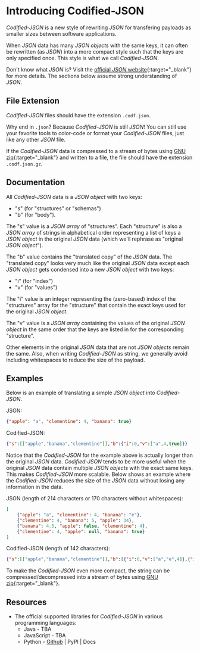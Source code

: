 # Introducing Codified-JSON

*Codified-JSON* is a new style of rewriting *JSON* for transfering payloads as smaller sizes between software applications.

When *JSON* data has many *JSON objects* with the same keys, it can often be rewritten (as *JSON*) into a more compact style such that the keys are only specified once. This style is what we call *Codified-JSON*.

Don't know what *JSON* is? Visit the [official *JSON* website](https://www.json.org/json-en.html){:target="_blank"} for more details. The sections below assume strong understanding of *JSON*.

## File Extension

*Codified-JSON* files should have the extension `.codf.json`.

Why end in `.json`? Because *Codified-JSON* is still *JSON*! You can still use your favorite tools to color-code or format your *Codified-JSON* files, just like any other *JSON* file.

If the *Codified-JSON* data is compressed to a stream of bytes using [GNU zip](https://www.gnu.org/software/gzip/){:target="_blank"} and written to a file, the file should have the extension `.codf.json.gz`.

## Documentation

All *Codified-JSON* data is a *JSON object* with two keys: 

* "s" (for "structures" or "schemas") 
* "b" (for "body").

The "s" value is a *JSON array* of "structures". Each "structure" is also a *JSON array* of strings in alphabetical order representing a list of keys a *JSON object* in the original *JSON* data (which we'll rephrase as "original *JSON object*").

The "b" value contains the "translated copy" of the *JSON* data. The "translated copy" looks very much like the original *JSON* data except each *JSON object* gets condensed into a new *JSON object* with two keys:

* "i" (for "index")
* "v" (for "values")

The "i" value is an integer representing the (zero-based) index of the "structures" array for the "structure" that contain the exact keys used for the original *JSON object*.

The "v" value is a *JSON array* containing the values of the original *JSON object* in the same order that the keys are listed in for the corresponding "structure".

Other elements in the original *JSON* data that are not *JSON objects* remain the same. Also, when writing *Codified-JSON* as string, we generally avoid including whitespaces to reduce the size of the payload.

## Examples

Below is an example of translating a simple *JSON object* into *Codified-JSON*.

JSON:
```json
{"apple": "a", "clementine": 4, "banana": true}
```

Codified-JSON:
```json
{"s":[["apple","banana","clementine"]],"b":{"i":0,"v":["a",4,true]}}
```

Notice that the *Codified-JSON* for the example above is actually longer than the original *JSON* data. *Codified-JSON* tends to be more useful when the original *JSON* data contain multiple *JSON objects* with the exact same keys. This makes *Codified-JSON* more scalable. Below shows an example where the *Codified-JSON* reduces the size of the *JSON* data without losing any information in the data.

JSON (length of 214 characters or 170 characters without whitespaces):
```json
[
    {"apple": "a", "clementine": 4, "banana": "e"}, 
    {"clementine": 4, "banana": 5, "apple": 34}, 
    {"banana": 4.5, "apple": false, "clementine": 4}, 
    {"clementine": 4, "apple": null, "banana": true}
]
```

Codified-JSON (length of 142 characters):
```json
{"s":[["apple","banana","clementine"]],"b":[{"i":0,"v":["a","e",4]},{"i":0,"v":[34,5,4]},{"i":0,"v":[false,4.5,4]},{"i":0,"v":[null,true,4]}]}
```

To make the *Codified-JSON* even more compact, the string can be compressed/decompressed into a stream of bytes using [GNU zip](https://www.gnu.org/software/gzip/){:target="_blank"}.

## Resources

* The official supported libraries for *Codified-JSON* in various programming languages:
    * Java - TBA
    * JavaScript - TBA
    * Python - [Github](https://github.com/ty2huang/codified-json-python-library) | PyPI | Docs
